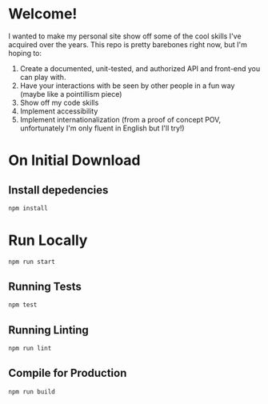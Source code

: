 # Welcome!

I wanted to make my personal site show off some of the cool skills I've acquired
over the years.  This repo is pretty barebones right now, but I'm hoping to:


1. Create a documented, unit-tested, and authorized API and front-end you can play with.
2. Have your interactions with be seen by other people in a fun way (maybe like
a pointillism piece)
3. Show off my code skills
4. Implement accessibility
5. Implement internationalization (from a proof of concept POV, unfortunately
I'm only fluent in English but I'll try!)

# On Initial Download

## Install depedencies

```sh
npm install
```


# Run Locally

```sh
npm run start
```

## Running Tests

```sh
npm test
```

## Running Linting

```sh
npm run lint
```

## Compile for Production

```sh
npm run build
```
